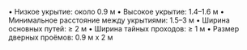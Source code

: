 • Низкое укрытие: около 0.9 м
• Высокое укрытие: 1.4–1.6 м
• Минимальное расстояние между укрытиями: 1.5–3 м
• Ширина основных путей: ≥ 2 м
• Ширина тайных проходов: ≥ 1 м
• Размер дверных проёмов: 0.9 м x 2 м

